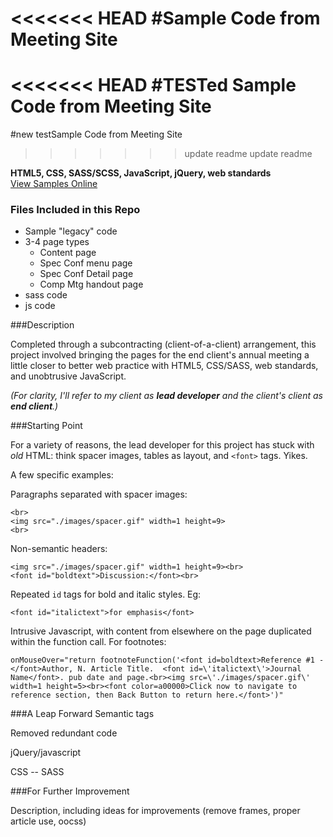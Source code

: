<<<<<<< HEAD
#Sample Code from Meeting Site
=======
<<<<<<< HEAD
#TESTed Sample Code from Meeting Site
=======
#new testSample Code from Meeting Site
>>>>>>> update readme
>>>>>>> update readme

**HTML5, CSS, SASS/SCSS, JavaScript, jQuery, web standards**  
[View Samples Online](http://joeoravec.com/sample-meeting-pages/ "Sample Meeting Pages")

### Files Included in this Repo
* Sample "legacy" code
* 3-4 page types
  * Content page
  * Spec Conf menu page
  * Spec Conf Detail page
  * Comp Mtg handout page
* sass code
* js code 
 
###Description

Completed through a subcontracting (client-of-a-client) arrangement, this project involved bringing the pages for the end client's annual meeting a little closer to better web practice with HTML5, CSS/SASS, web standards, and unobtrusive JavaScript.

 _(For clarity, I'll refer to my client as **lead developer** and the client's client as **end client**.)_
 
###Starting Point

For a variety of reasons, the lead developer for this project has stuck with *old* HTML: think spacer images, tables as layout, and `<font>` tags. Yikes.

A few specific examples:

Paragraphs separated with spacer images:

	<br>
	<img src="./images/spacer.gif" width=1 height=9>
	<br>

Non-semantic headers:

    <img src="./images/spacer.gif" width=1 height=9><br>    <font id="boldtext">Discussion:</font><br>
 
Repeated `id` tags for bold and italic styles. Eg: 
 
    <font id="italictext">for emphasis</font>
    
Intrusive Javascript, with content from elsewhere on the page duplicated within the function call. For footnotes:

    onMouseOver="return footnoteFunction('<font id=boldtext>Reference #1 - </font>Author, N. Article Title.  <font id=\'italictext\'>Journal Name</font>. pub date and page.<br><img src=\'./images/spacer.gif\' width=1 height=5><br><font color=a00000>Click now to navigate to reference section, then Back Button to return here.</font>')"


###A Leap Forward
Semantic tags

Removed redundant code

jQuery/javascript

CSS -- SASS

###For Further Improvement

Description, including ideas for improvements (remove frames, proper article use, oocss)
